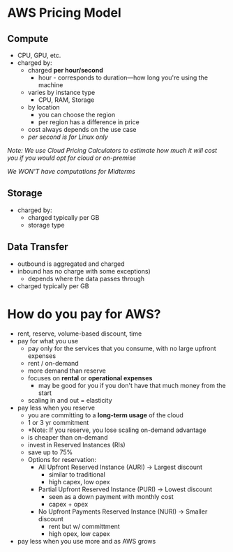 # AWS Pricing Model
## Compute
- CPU, GPU, etc.
- charged by:
	- charged **per hour/second**
		- hour - corresponds to duration—how long you're using the machine
	- varies by instance type
		- CPU, RAM, Storage
	- by location
		- you can choose the region
		- per region has a difference in price
	- cost always depends on the use case 
	- *per second is for Linux only*

*Note: We use Cloud Pricing Calculators to estimate how much it will cost you if you would opt for cloud or on-premise*

*We WON'T have computations for Midterms*

## Storage
- charged by:
	- charged typically per GB
	- storage type

## Data Transfer
- outbound is aggregated and charged
- inbound has no charge with some exceptions)
	- depends where the data passes through
- charged typically per GB

# How do you pay for AWS?
- rent, reserve, volume-based discount, time
- pay for what you use
	- pay only for the services that you consume, with no large upfront expenses
	- rent / on-demand
	- more demand than reserve
	- focuses on **rental** or **operational expenses**
		- may be good for you if you don't have that much money from the start 
	- scaling in and out = elasticity
- pay less when you reserve
	- you are committing to a **long-term usage** of the cloud
	- 1 or 3 yr commitment
	- *Note: If you reserve, you lose scaling on-demand advantage
	- is cheaper than on-demand
	- invest in Reserved Instances (RIs)
	- save up to 75%
	- Options for reservation:
		- All Upfront Reserved Instance (AURI) -> Largest discount
			- similar to traditional
			- high capex, low opex
		- Partial Upfront Reserved Instance (PURI) -> Lowest discount
			- seen as a down payment with monthly cost
			- capex + opex
		- No Upfront Payments Reserved Instance (NURI) -> Smaller discount
			- rent but w/ committment
			- high opex, low capex
- pay less when you use more and as AWS grows
